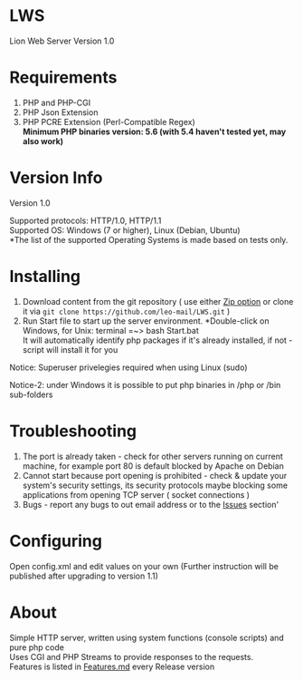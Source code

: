 # LWS
Lion Web Server
Version 1.0

# Requirements
1. PHP and PHP-CGI
2. PHP Json Extension
3. PHP PCRE Extension (Perl-Compatible Regex)<br>
<b>Minimum PHP binaries version: 5.6 (with 5.4 haven't tested yet, may also work)</b>

# Version Info
Version 1.0

Supported protocols: HTTP/1.0, HTTP/1.1<br>
Supported OS: Windows (7 or higher), Linux (Debian, Ubuntu)<br>
*The list of the supported Operating Systems is made based on tests only.

# Installing
1. Download content from the git repository ( use either <a href="https://github.com/leo-mail/LWS/archive/master.zip">Zip option</a> or clone it via   `git clone https://github.com/leo-mail/LWS.git` )
2. Run Start file to start up the server environment. *Double-click on Windows, for Unix: terminal =~> bash Start.bat<br>
It will automatically identify php packages if it's already installed, if not - script will install it for you

Notice: Superuser privelegies required when using Linux (sudo)

Notice-2: under Windows it is possible to put php binaries in /php or /bin sub-folders

# Troubleshooting
1. The port is already taken - check for other servers running on current machine, for example port 80 is default blocked by Apache on Debian
2. Cannot start because port opening is prohibited - check & update your system's security settings, its security protocols maybe blocking some applications from opening TCP server ( socket connections )
3. Bugs - report any bugs to out email address or to the <a href="https://github.com/leo-mail/LWS/issues">Issues</a> section'

# Configuring
Open config.xml and edit values on your own (Further instruction will be published after upgrading to version 1.1)

# About
Simple HTTP server, written using system functions (console scripts) and pure php code<br>
Uses CGI and PHP Streams to provide responses to the requests.
<br>Features is listed in <a href="/Features.md">Features.md<a> every Release version
